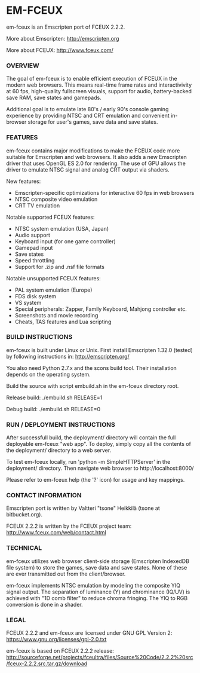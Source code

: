 # EM-FCEUX #

em-fceux is an Emscripten port of FCEUX 2.2.2.

More about Emscripten: http://emscripten.org

More about FCEUX: http://www.fceux.com/


### OVERVIEW ###

The goal of em-fceux is to enable efficient execution of FCEUX in
the modern web browsers. This means real-time frame rates and
interactivivity at 60 fps, high-quality fullscreen visuals,
support for audio, battery-backed save RAM, save states and
gamepads.

Additional goal is to emulate late 80's / early 90's console gaming
experience by providing NTSC and CRT emulation and convenient
in-browser storage for user's games, save data and save states.


### FEATURES ###

em-fceux contains major modifications to make the FCEUX code more suitable
for Emscripten and web browsers. It also adds a new Emscripten driver that
uses OpenGL ES 2.0 for rendering. The use of GPU allows the driver to emulate
NTSC signal and analog CRT output via shaders.

New features:

* Emscripten-specific optimizations for interactive 60 fps in web browsers
* NTSC composite video emulation
* CRT TV emulation

Notable supported FCEUX features:

* NTSC system emulation (USA, Japan)
* Audio support
* Keyboard input (for one game controller)
* Gamepad input
* Save states
* Speed throttling
* Support for .zip and .nsf file formats

Notable unsupported FCEUX features:

* PAL system emulation (Europe)
* FDS disk system
* VS system
* Special peripherals: Zapper, Family Keyboard, Mahjong controller etc.
* Screenshots and movie recording
* Cheats, TAS features and Lua scripting


### BUILD INSTRUCTIONS ###

em-fceux is built under Linux or Unix. First install Emscripten 1.32.0
(tested) by following instructions in: http://emscripten.org/

You also need Python 2.7.x and the scons build tool. Their installation
depends on the operating system.

Build the source with script embuild.sh in the em-fceux directory root.

Release build: ./embuild.sh RELEASE=1

Debug build: ./embuild.sh RELEASE=0


### RUN / DEPLOYMENT INSTRUCTIONS ###

After successfull build, the deployment/ directory will contain the full
deployable em-fceux "web app". To deploy, simply copy all the contents of
the deployment/ directory to a web server.

To test em-fceux locally, run 'python -m SimpleHTTPServer' in the deployment/
directory. Then navigate web browser to http://localhost:8000/

Please refer to em-fceux help (the '?' icon) for usage and key mappings.


### CONTACT INFORMATION ###

Emscripten port is written by Valtteri "tsone" Heikkilä (tsone at bitbucket.org).

FCEUX 2.2.2 is written by the FCEUX project team: http://www.fceux.com/web/contact.html


### TECHNICAL ###

em-fceux utilizes web browser client-side storage (Emscripten IndexedDB
file system) to store the games, save data and save states. None of these
are ever transmitted out from the client/browser.

em-fceux implements NTSC emulation by modeling the composite YIQ signal
output. The separation of luminance (Y) and chrominance (IQ/UV) is achieved
with "1D comb filter" to reduce chroma fringing. The YIQ to RGB conversion
is done in a shader. 


### LEGAL ###

FCEUX 2.2.2 and em-fceux are licensed under GNU GPL Version 2:
https://www.gnu.org/licenses/gpl-2.0.txt

em-fceux is based on FCEUX 2.2.2 release:
http://sourceforge.net/projects/fceultra/files/Source%20Code/2.2.2%20src/fceux-2.2.2.src.tar.gz/download
